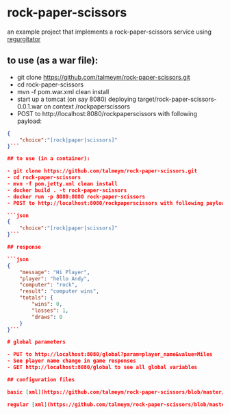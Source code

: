 # rock-paper-scissors
an example project that implements a rock-paper-scissors service using [regurgitator](https://github.com/talmeym/regurgitator-all#regurgitator)

## to use (as a war file):

- git clone https://github.com/talmeym/rock-paper-scissors.git
- cd rock-paper-scissors
- mvn -f pom.war.xml clean install
- start up a tomcat (on say 8080) deploying target/rock-paper-scissors-0.0.1.war on context /rockpaperscissors
- POST to http://localhost:8080/rockpaperscissors with following payload:

```json
{
    "choice":"[rock|paper|scissors]"
}```

## to use (in a container):

- git clone https://github.com/talmeym/rock-paper-scissors.git
- cd rock-paper-scissors
- mvn -f pom.jetty.xml clean install
- docker build . -t rock-paper-scissors
- docker run -p 8080:8080 rock-paper-scissors
- POST to http://localhost:8080/rockpaperscissors with following payload:

```json
{
    "choice":"[rock|paper|scissors]"
}```

## response

```json
{
    "message": "Hi Player",
    "player": "hello Andy",
    "computer": "rock",
    "result": "computer wins",
    "totals": {
        "wins": 0,
        "losses": 1,
        "draws": 0
    }
}```

# global parameters

- PUT to http://localhost:8080/global?param=player_name&value=Miles
- See player name change in game responses
- GET http://localhost:8080/global to see all global variables

## configuration files

basic [xml](https://github.com/talmeym/rock-paper-scissors/blob/master/src/main/resources/rock-paper-scissors-basic.xml) [json](https://github.com/talmeym/rock-paper-scissors/blob/master/src/main/resources/rock-paper-scissors-basic.json) [yml](https://github.com/talmeym/rock-paper-scissors/blob/master/src/main/resources/rock-paper-scissors-basic.yml)

regular [xml](https://github.com/talmeym/rock-paper-scissors/blob/master/src/main/resources/rock-paper-scissors.xml) [json](https://github.com/talmeym/rock-paper-scissors/blob/master/src/main/resources/rock-paper-scissors.json) [yml](https://github.com/talmeym/rock-paper-scissors/blob/master/src/main/resources/rock-paper-scissors.yml)
